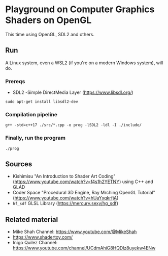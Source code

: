 # Playground on Computer Graphics Shaders on OpenGL
This time using OpenGL, SDL2 and others.

## Run
A Linux system, even a WSL2 (if you're on a modern Windows system), will do.

### Prereqs
- SDL2 -Simple DirectMedia Layer (https://www.libsdl.org/)

`sudo apt-get install libsdl2-dev`

### Compilation pipeline
`g++ -std=c++17 ./src/*.cpp -o prog -lSDL2 -ldl -I ./include/`

### Finally, run the program
`./prog`

## Sources
- Kishimisu "An Introduction to Shader Art Coding" (https://www.youtube.com/watch?v=f4s1h2YETNY) using C++ and GLAD
- Coder Space "Procedural 3D Engine, Ray Mrching OpenGL Tutorial" (https://www.youtube.com/watch?v=hUaYxqkrfjA)
- `hf_sdf` GLSL Library (https://mercury.sexy/hg_sdf)

## Related material

- Mike Shah Channel: https://www.youtube.com/@MikeShah
- https://www.shadertoy.com/
- Inigo Quilez Channel: https://www.youtube.com/channel/UCdmAhiG8HQDlz8uyekw4ENw